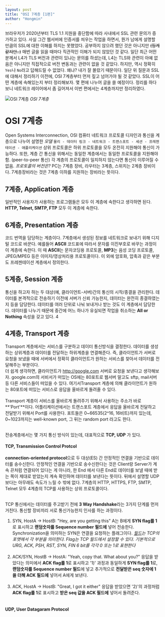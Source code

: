 ```yaml
---
layout: post
title: "OSI 7계층 [1편]"
author: "Hongmin"
---
```

브라우저가 2020년부터 TLS 1.1 지원을 중단함에 따라 사내에서 SSL 관련 문의가 증가하고 있다.
사실 그간 웹서버에 인증서를 씌우는 작업을 하면서, 뭔가 남에게 설명할 만큼의 SSL에 대한 이해를 하지는 못했었다.
공부하지 않으려 했던 것은 아니지만 ~~(핑계같지만..)~~ 매번 글을 읽을 때마다 직관적인 이해가 되지 않았던 것 같다.
일단 최근 어떤 분께서 L4가 TLS 버전과 관련이 있냐는 문의를 하셨는데, L4는 TLS와 관련이 아예 없음은 아니지만
직접적으로 버전 변동과는 관련이 없을 것 같았다. 하지만, 역시 정확히 `Yes`나 `No`라고 답해드릴 수 없었다. 
왜냐? 내가 잘 몰랐기 때문이다. 일단 위 질문과 SSL에 대해서 정리하기 이전에, OSI 7계층부터 먼저 짚고 넘어가야 될 것 같았다.
SSL이 어떤 계층에 속해있는지 부터 정리해보자. 몇 편에 나누어 글을 쓸 예정이다. 정리를 하다보니 네트워크 레이어에서 좀 길어져서 이번 편에서는 4계층까지만 정리하였다.

![OSI 7계층](https://img1.daumcdn.net/thumb/R800x0/?scode=mtistory2&fname=https%3A%2F%2Ft1.daumcdn.net%2Fcfile%2Ftistory%2F0149B333513AACED18)
_OSI 7계층_

# OSI 7계층
Open Systems Interconnection, OSI
컴퓨터 네트워크 프로토콜 디자인과 통신을 계층으로 나누어 설명한 *모델*
`물리 - 데이터 링크 - 네트워크 - 트랜스포트 - 세션 - 프레젠테이션 - 애플리케이션`
상위 프로토콜은 하위 프로토콜을 모두 온전히 지원해야 통신이 가능하다. 또한, 계층 간 통신을 위해서는 동일한 계층에서는 동일한 프로토콜을 지원해야함. (peer-to-peer 통신) 각 계층의 프로토콜이 일치하지 않는다면 통신이 이루어질 수 없음. *프로토콜의 버전은?*
PC는 7계층 장비, 라우터는 3계층, 스위치는 2계층 장비이다. 7계층장비라는 것은 7계층 이하를 지원하는 장비라는 뜻이다.

## 7계층, Application 계층
일반적인 사용자가 사용하는 프로그램들은 모두 이 계층에 속한다고 생각하면 된다. **HTTP, Telnet, SMTP, FTP** 모두 이 계층에 속한다.

## 6계층, Presentation 계층
코드 번역을 담당하는 계층이다. 7계층에서 생성된 정보를 네트워크로 보내기 위해 디지털 코드로 바꾼다. 예를들어 **ASCII** 코드표에 따라서 문자를 이진부호로 바꾸는 과정이 이 계층에 속한다. 이 때 **ASCII**는 문자코딩용 프로토콜, **MP3**는 음성 코딩 프로토콜, JPEG/MPEG 등은 이미지/영상처리용 프로토콜이다. 이 외에 암호화, 압축과 같은 부분도 프레젠테이션 계층에서 정의한다.

## 5계층, Session 계층
통신을 하고자 하는 두 대상(예, 클라이언트-서버)간의 통신의 시작/종결을 관리한다. 데이터를 본격적으로 전송하기 이전에 서버가 신뢰 가능한지, 데이터는 완전히 종결하였는지 등을 담당한다. 데이터를 여러 단위로 나눠 보내거나 받는 것도 이 계층에서 담당한다. 데이터를 나누기 때문에 중간에 어느 하나가 유실되면 작업을 취소하는 **All or Nothing** 속성을 갖고 있다.
4
## 4계층, Transport 계층
Transport 계층에서는 서비스를 구분하고 데이터 통신방식을 결정한다. 데이터를 생성하는 상위계층과 데이터를 전달하는 하위계층을 연결해준다. 즉, 클라이언트가 서버로 요청을 보냈을 때에 서버에서 정확히 클라이언트가 원하는 서비스를 찾아서 데이터를 전달해주는 부분이다. <br>
더 쉽게 생각하면, 클라이언트가 http://google.com 서버로 요청을 보낸다고 생각해보자. google.com의 서비서가 떠있는 OS에는 80포트로 웹서버 말고도 sftp, mail서버 등 다른 서비스들이 떠있을 수 있다. 여기서Transport 계층에 의해 클라이언트가 원하는 80포트에 떠있는 서비스로 응답을 올바르게 돌려줄 수 있다.<br><br>
Transport 계층이 서비스를 올바르게 돌려주기 위해서 사용하는 주소가 바로 **'Port'**이다. 어플리케이션에서는 트랜스포트 계층에서 응답을 올바르게 전달하고 전달받기 위해서 Port를 사용한다.
포트들은 0~66535(2^16, 16비트)까지 있는데, 0~1023까지는 well-known port, 그 뒤는 random port 라고도 한다. <br><br>

전송계층에서는 몇 가지 통신 방식이 있는데, 대표적으로 **TCP, UDP** 가 있다.
#### TCP, Transmission Control Protcol
**connection-oriented protocol**으로 두 대상(ES) 간 안정적인 연결을 기반으로 데이터를 송수신한다. 안정적인 연결을 기반으로 송수신한다는 것은 Client랑 Server가 계속 끈처럼 연결되어 있다는 게 아니라, 한 End 에서 다른 End로 데이터를 보낼 때에 받는 쪽이 제대로 받았는지 계속 확인하며 데이터를 보낸다는 뜻이다. 뒤에서 설명할 UDP 보다는 아무래도 속도가 느릴 수 밖에 없다. 7계층의 HTTP, HTTPS, FTP, SMTP, Telnet 모두 4계층의 TCP를 사용하는 상위 프로토콜이다. <br><br>

TCP 통신에서는 데이터를 주고받기 전에 **3 Way Handshake**라는 3가지 단계를 먼저 거친다. 통신할 장비끼리 서로 통신가능한지 인사를 하는 과정이다.
<br>
1) SYN, HostA -> HostB: "Hey, are you getting this"
A는 B에게 **SYN flag를 1**로 표시하고 **랜덤숫자를 Sequence number 필드에** 넣어 전송한다. Synchronization을 의미하는 SYN은 연결을 요청하는 플래그이다.
*[필드](https://notes.shichao.io/tcpv1/figure_12-3_600.png)는 TCP의 포맷에서 각 부분을 의미한다.*
*Flag는 TCP 필드에서 설정할 수 있다. 기본적으로 URG, ACK, PSH, RST, SYN, FIN 6 bit를 각각 0 또는 1로 표현한다*
<br><br>
2) ACK/SYN, HostB -> HostA: "Yeah, copy that. What about you?"
응답을 받았다는 의미에서 **ACK flag를 1**로 표시하고 '1)' 과정과 동일하게 **SYN flag를 1**로, **랜덤숫자를 Sequence number 필드**에 넣고 추가적으로 **전달받은 seq 숫자에 1을 더해 ACK 필드에** 넣어서 A에게 보낸다.
<br><br>
3) ACK, HostA -> HostB: "Great, I got it either"
응답을 받았으면 '2)'의 과정처럼 **ACK flag를 1**로 표시하고 **받은 seq 값을 ACK 필드에** 넣어서 돌려준다.
<br><br>

#### UDP, User Datagaram Protocol
